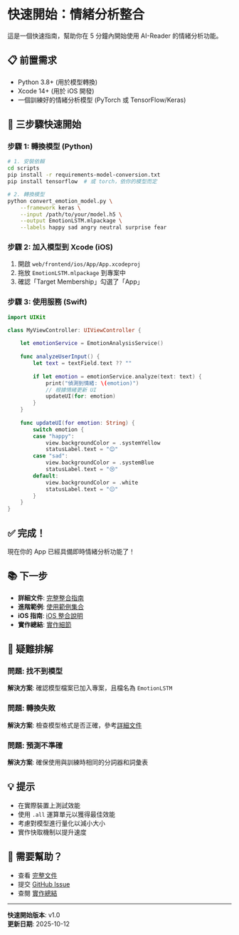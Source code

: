 # 快速開始：情緒分析整合

這是一個快速指南，幫助你在 5 分鐘內開始使用 AI-Reader 的情緒分析功能。

## 📋 前置需求

- Python 3.8+ (用於模型轉換)
- Xcode 14+ (用於 iOS 開發)
- 一個訓練好的情緒分析模型 (PyTorch 或 TensorFlow/Keras)

## 🚀 三步驟快速開始

### 步驟 1: 轉換模型 (Python)

```bash
# 1. 安裝依賴
cd scripts
pip install -r requirements-model-conversion.txt
pip install tensorflow  # 或 torch，依你的模型而定

# 2. 轉換模型
python convert_emotion_model.py \
    --framework keras \
    --input /path/to/your/model.h5 \
    --output EmotionLSTM.mlpackage \
    --labels happy sad angry neutral surprise fear
```

### 步驟 2: 加入模型到 Xcode (iOS)

1. 開啟 `web/frontend/ios/App/App.xcodeproj`
2. 拖放 `EmotionLSTM.mlpackage` 到專案中
3. 確認「Target Membership」勾選了「App」

### 步驟 3: 使用服務 (Swift)

```swift
import UIKit

class MyViewController: UIViewController {
    
    let emotionService = EmotionAnalysisService()
    
    func analyzeUserInput() {
        let text = textField.text ?? ""
        
        if let emotion = emotionService.analyze(text: text) {
            print("偵測到情緒: \(emotion)")
            // 根據情緒更新 UI
            updateUI(for: emotion)
        }
    }
    
    func updateUI(for emotion: String) {
        switch emotion {
        case "happy":
            view.backgroundColor = .systemYellow
            statusLabel.text = "😊"
        case "sad":
            view.backgroundColor = .systemBlue
            statusLabel.text = "😢"
        default:
            view.backgroundColor = .white
            statusLabel.text = "😐"
        }
    }
}
```

## ✅ 完成！

現在你的 App 已經具備即時情緒分析功能了！

## 📚 下一步

- **詳細文件**: [完整整合指南](docs/EMOTION_ANALYSIS_INTEGRATION.md)
- **進階範例**: [使用範例集合](scripts/example_usage.md)
- **iOS 指南**: [iOS 整合說明](web/frontend/ios/App/README.md)
- **實作總結**: [實作細節](IMPLEMENTATION_SUMMARY.md)

## 🔧 疑難排解

### 問題: 找不到模型
**解決方案**: 確認模型檔案已加入專案，且檔名為 `EmotionLSTM`

### 問題: 轉換失敗
**解決方案**: 檢查模型格式是否正確，參考[詳細文件](docs/EMOTION_ANALYSIS_INTEGRATION.md#疑難排解)

### 問題: 預測不準確
**解決方案**: 確保使用與訓練時相同的分詞器和詞彙表

## 💡 提示

- 在實際裝置上測試效能
- 使用 `.all` 運算單元以獲得最佳效能
- 考慮對模型進行量化以減小大小
- 實作快取機制以提升速度

## 🤝 需要幫助？

- 查看 [完整文件](docs/EMOTION_ANALYSIS_INTEGRATION.md)
- 提交 [GitHub Issue](https://github.com/STUST-KOTEWEI/AI-Reader/issues)
- 查閱 [實作總結](IMPLEMENTATION_SUMMARY.md)

---

**快速開始版本**: v1.0  
**更新日期**: 2025-10-12
